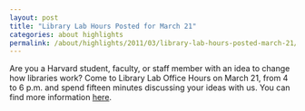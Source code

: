 ```yaml
---
layout: post
title: "Library Lab Hours Posted for March 21"
categories: about highlights
permalink: /about/highlights/2011/03/library-lab-hours-posted-march-21/index.html
---
```

<p>Are you a Harvard student, faculty, or staff member with an idea to change how libraries work? Come to Library Lab Office Hours on March 21, from 4 to 6 p.m. and spend fifteen minutes discussing your ideas with us. You can find more information <a href="http://osc.hul.harvard.edu/liblab/hours">here</a>.</p>